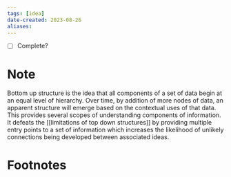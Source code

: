 ```yaml
---
tags: [idea]
date-created: 2023-08-26
aliases:
---
```



- [ ] Complete?

# Note

Bottom up structure is the idea that all components of a set of data begin at an equal level of hierarchy. Over time, by addition of more nodes of data, an apparent structure will emerge based on the contextual uses of that data. This provides several scopes of understanding components of information. It defeats the [[limitations of top down structures]] by providing multiple entry points to a set of information which increases the likelihood of unlikely connections being developed between associated ideas.

# Footnotes